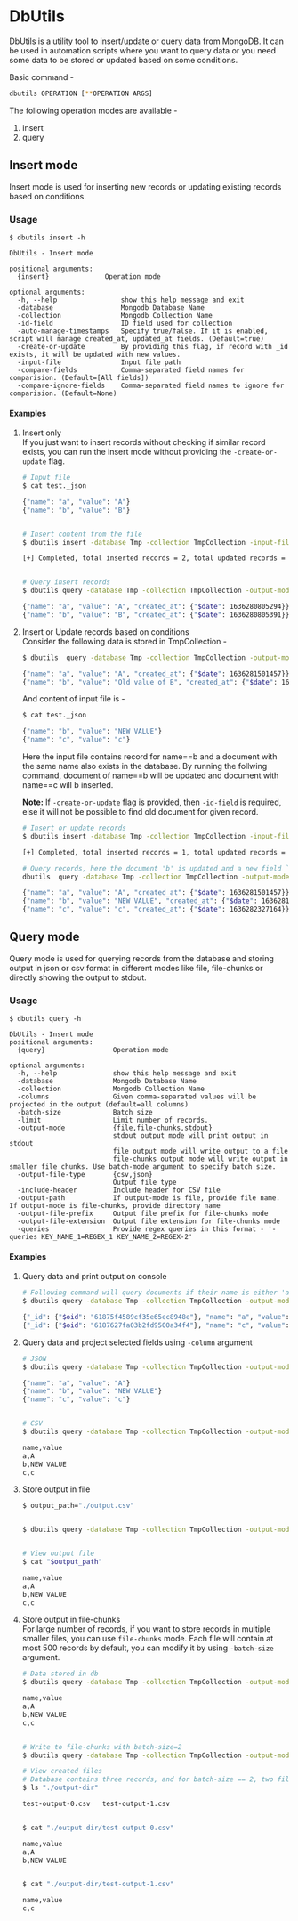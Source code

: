 # DbUtils

DbUtils is a utility tool to insert/update or query data from MongoDB. It can be used in automation scripts where you want to query data or you need some data to be stored or updated based on some conditions.

Basic command -
```sh
dbutils OPERATION [**OPERATION ARGS]
```

The following operation modes are available -
1. insert
2. query

## Insert mode
Insert mode is used for inserting new records or updating existing records based on conditions.

### Usage
```
$ dbutils insert -h

DbUtils - Insert mode

positional arguments:
  {insert}              Operation mode

optional arguments:
  -h, --help                show this help message and exit
  -database                 Mongodb Database Name
  -collection               Mongodb Collection Name
  -id-field                 ID field used for collection
  -auto-manage-timestamps   Specify true/false. If it is enabled, script will manage created_at, updated_at fields. (Default=true)
  -create-or-update         By providing this flag, if record with _id exists, it will be updated with new values.
  -input-file               Input file path
  -compare-fields           Comma-separated field names for comparision. (Default=[All fields])
  -compare-ignore-fields    Comma-separated field names to ignore for comparision. (Default=None)
```
#### Examples

1. Insert only  
   If you just want to insert records without checking if similar record exists, you can run the insert mode without providing the `-create-or-update` flag.

   ```sh
   # Input file
   $ cat test._json

   {"name": "a", "value": "A"}
   {"name": "b", "value": "B"}


   # Insert content from the file
   $ dbutils insert -database Tmp -collection TmpCollection -input-file test._json

   [+] Completed, total inserted records = 2, total updated records = 0, total errors = 0.


   # Query insert records
   $ dbutils query -database Tmp -collection TmpCollection -output-mode stdout -output-file-type json -columns name,value,created_at

   {"name": "a", "value": "A", "created_at": {"$date": 1636280805294}}
   {"name": "b", "value": "B", "created_at": {"$date": 1636280805391}}
   ```
  2. Insert or Update records based on conditions  
  Consider the following data is stored in TmpCollection -
        ```sh
        $ dbutils  query -database Tmp -collection TmpCollection -output-mode stdout -output-file-type json -columns name,value,created_at,updated_at

        {"name": "a", "value": "A", "created_at": {"$date": 1636281501457}}
        {"name": "b", "value": "Old value of B", "created_at": {"$date": 1636281501540}}
        ```
      And content of input file is -
        ```sh
        $ cat test._json

        {"name": "b", "value": "NEW VALUE"}
        {"name": "c", "value": "c"}
        ```

      Here the input file contains record for name==b and a document with the same name also exists in the database. By running the follwing command, document of name==b will be updated and document with name==c will b inserted.

      **Note:** If `-create-or-update` flag is provided, then `-id-field` is required, else it will not be possible to find old document for given record.

        ```sh
        # Insert or update records
        $ dbutils insert -database Tmp -collection TmpCollection -input-file test._json -create-or-update -id-field name -compare-fields value

        [+] Completed, total inserted records = 1, total updated records = 1, total errors = 0.

        # Query records, here the document 'b' is updated and a new field `updated_at` is also added
        dbutils  query -database Tmp -collection TmpCollection -output-mode stdout -output-file-type json -columns name,value,created_at,updated_at

        {"name": "a", "value": "A", "created_at": {"$date": 1636281501457}}
        {"name": "b", "value": "NEW VALUE", "created_at": {"$date": 1636281501540}, "updated_at": {"$date": 1636282327162}}
        {"name": "c", "value": "c", "created_at": {"$date": 1636282327164}}
        ```

## Query mode
Query mode is used for querying records from the database and storing output in json or csv format in different modes like file, file-chunks or directly showing the output to stdout.

### Usage
```
$ dbutils query -h

DbUtils - Insert mode
positional arguments:
  {query}                 Operation mode

optional arguments:
  -h, --help              show this help message and exit
  -database               Mongodb Database Name
  -collection             Mongodb Collection Name
  -columns                Given comma-separated values will be projected in the output (default=all columns)
  -batch-size             Batch size
  -limit                  Limit number of records.
  -output-mode            {file,file-chunks,stdout}
                          stdout output mode will print output in stdout
                          file output mode will write output to a file
                          file-chunks output mode will write output in smaller file chunks. Use batch-mode argument to specify batch size.
  -output-file-type       {csv,json}
                          Output file type
  -include-header         Include header for CSV file
  -output-path            If output-mode is file, provide file name. If output-mode is file-chunks, provide directory name
  -output-file-prefix     Output file prefix for file-chunks mode
  -output-file-extension  Output file extension for file-chunks mode
  -queries                Provide regex queries in this format - '-queries KEY_NAME_1=REGEX_1 KEY_NAME_2=REGEX-2'
```
#### Examples
1. Query data and print output on console
      ```sh
      # Following command will query documents if their name is either 'a' or 'c' (if it matches '^(a|c)$' regex)
      $ dbutils query -database Tmp -collection TmpCollection -output-mode stdout -output-file-type json -queries 'name=^(a|c)$'

      {"_id": {"$oid": "61875f4589cf35e65ec8948e"}, "name": "a", "value": "A", "created_at": {"$date": 1636281501457}}
      {"_id": {"$oid": "6187627fa03b2fd9500a34f4"}, "name": "c", "value": "c", "created_at": {"$date": 1636282327164}}
      ```
2. Query data and project selected fields using `-column` argument
      ```sh
      # JSON
      $ dbutils query -database Tmp -collection TmpCollection -output-mode stdout -output-file-type json -columns name,value

      {"name": "a", "value": "A"}
      {"name": "b", "value": "NEW VALUE"}
      {"name": "c", "value": "c"}


      # CSV
      $ dbutils query -database Tmp -collection TmpCollection -output-mode stdout -output-file-type csv -include-header true -columns name,value

      name,value
      a,A
      b,NEW VALUE
      c,c
      ```
3. Store output in file
      ```sh
      $ output_path="./output.csv"


      $ dbutils query -database Tmp -collection TmpCollection -output-mode "file" -output-path "$output_path" -output-file-type csv -columns name,value -include-header true


      # View output file
      $ cat "$output_path"

      name,value
      a,A
      b,NEW VALUE
      c,c
    ```
4. Store output in file-chunks  
  For large number of records, if you want to store records in multiple smaller files, you can use `file-chunks` mode. Each file will contain at most 500 records by default, you can modify it by using `-batch-size` argument.
      ```sh
      # Data stored in db
      $ dbutils query -database Tmp -collection TmpCollection -output-mode stdout -output-file-type csv -columns name,value -include-header true

      name,value
      a,A
      b,NEW VALUE
      c,c


      # Write to file-chunks with batch-size=2
      $ dbutils query -database Tmp -collection TmpCollection -output-mode "file-chunks" -output-file-prefix "test-output" -output-file-extension "csv"  -batch-size 2 -output-path "./output-dir" -output-file-type csv -columns name,value -include-header true

      # View created files
      # Database contains three records, and for batch-size == 2, two files will be created. One file having first two records and the second file containing last record.
      $ ls "./output-dir"

      test-output-0.csv   test-output-1.csv


      $ cat "./output-dir/test-output-0.csv"

      name,value
      a,A
      b,NEW VALUE


      $ cat "./output-dir/test-output-1.csv"

      name,value
      c,c
      ```
